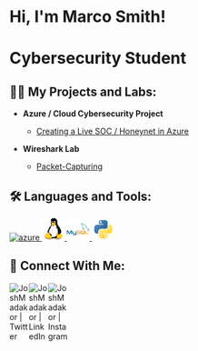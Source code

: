 <h1>Hi, I'm Marco Smith! </h1>
<h1>Cybersecurity Student</h1>
<h2>👨‍💻 My Projects and Labs:</h2>

- <b>Azure / Cloud Cybersecurity Project</b>
  - [Creating a Live SOC / Honeynet in Azure](https://github.com/marcoasmith/Cloud-SOC)

- <b>Wireshark Lab</b>
  - [Packet-Capturing](https://github.com/marcoasmith/Packet-Capturing)


<h2 align="left">🛠️ Languages and Tools:</h2>
<p align="left"> <a href="https://azure.microsoft.com/en-in/" target="_blank" rel="noreferrer"> <img src="https://www.vectorlogo.zone/logos/microsoft_azure/microsoft_azure-icon.svg" alt="azure" width="40" height="40"/> </a> <a href="https://www.linux.org/" target="_blank" rel="noreferrer"> <img src="https://raw.githubusercontent.com/devicons/devicon/master/icons/linux/linux-original.svg" alt="linux" width="40" height="40"/> </a> <a href="https://www.mysql.com/" target="_blank" rel="noreferrer"> <img src="https://raw.githubusercontent.com/devicons/devicon/master/icons/mysql/mysql-original-wordmark.svg" alt="mysql" width="40" height="40"/> </a> <a href="https://www.python.org" target="_blank" rel="noreferrer"> <img src="https://raw.githubusercontent.com/devicons/devicon/master/icons/python/python-original.svg" alt="python" width="40" height="40"/> </a> </p>





<h2> 🤳 Connect With Me:</h2>


[<img align="left" alt="JoshMadakor | Twitter" width="34px" src="https://cdn.jsdelivr.net/npm/simple-icons@v3/icons/twitter.svg" />][twitter]
[<img align="left" alt="JoshMadakor | LinkedIn" width="34px" src="https://cdn.jsdelivr.net/npm/simple-icons@v3/icons/linkedin.svg" />][linkedin]
[<img align="left" alt="JoshMadakor | Instagram" width="34px" src="https://cdn.jsdelivr.net/npm/simple-icons@v3/icons/instagram.svg" />][instagram]

[twitter]: https://twitter.com/joshmadakor
[instagram]: https://www.instagram.com/_marco_smith_/
[linkedin]: http://linkedin.com/in/marcoasmith

